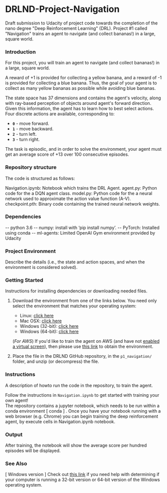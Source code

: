 # DRLND-Project-Navigation

Draft submission to Udacity of project code towards the completion of the nano degree "Deep Reinforcement Learning" (DRL). Project #1 called "Navigation" trains an agent to navigate (and collect bananas!) in a large, square world.

### Introduction

For this project, you will train an agent to navigate (and collect bananas!) in a large, square world.  

A reward of +1 is provided for collecting a yellow banana, and a reward of -1 is provided for collecting a blue banana.  Thus, the goal of your agent is to collect as many yellow bananas as possible while avoiding blue bananas.  

The state space has 37 dimensions and contains the agent's velocity, along with ray-based perception of objects around agent's forward direction.  Given this information, the agent has to learn how to best select actions.  Four discrete actions are available, corresponding to:
- **`0`** - move forward.
- **`1`** - move backward.
- **`2`** - turn left.
- **`3`** - turn right.

The task is episodic, and in order to solve the environment, your agent must get an average score of +13 over 100 consecutive episodes.

### Repository structure

The code is structured as follows:

Navigation.ipynb: Notebook which trains the DRL Agent. 
agent.py: Python code for the a DQN agent class.
model.py: Python code for the a neural network used to approximate the action value function (A-V).
checkpoint.pth: Binary code containing the trained neural network weights.

### Dependencies

-- python 3.6
-- numpy: install with ‘pip install numpy’.
-- PyTorch: Installed using conda
-- ml-agents: Limited OpenAI Gym environment provided by Udacity

### Project Environment 

Describe the details (i.e., the state and action spaces, and when the environment is considered solved).

### Getting Started

Instructions for installing dependencies or downloading needed files.

1. Download the environment from one of the links below.  You need only select the environment that matches your operating system:
    - Linux: [click here](https://s3-us-west-1.amazonaws.com/udacity-drlnd/P1/Banana/Banana_Linux.zip)
    - Mac OSX: [click here](https://s3-us-west-1.amazonaws.com/udacity-drlnd/P1/Banana/Banana.app.zip)
    - Windows (32-bit): [click here](https://s3-us-west-1.amazonaws.com/udacity-drlnd/P1/Banana/Banana_Windows_x86.zip)
    - Windows (64-bit): [click here](https://s3-us-west-1.amazonaws.com/udacity-drlnd/P1/Banana/Banana_Windows_x86_64.zip)
    


    (_For AWS_) If you'd like to train the agent on AWS (and have not [enabled a virtual screen](https://github.com/Unity-Technologies/ml-agents/blob/master/docs/Training-on-Amazon-Web-Service.md)), then please use [this link](https://s3-us-west-1.amazonaws.com/udacity-drlnd/P1/Banana/Banana_Linux_NoVis.zip) to obtain the environment.

2. Place the file in the DRLND GitHub repository, in the `p1_navigation/` folder, and unzip (or decompress) the file. 

### Instructions

A description of howto run the code in the repository, to train the agent. 

Follow the instructions in `Navigation.ipynb` to get started with training your own agent!  
The repository contains a jupyter notebook, which needs to be run within a conda environment [ conda ] . Once you have your notebook running with a web browser (e.g. Chrome) you can begin training the deep reinforcement agent, by execute cells in Navigation.ipynb notebook. 

### Output

After training, the notebook will show the average score per hundred episodes will be displayed.

### See Also

[ Windows version ] Check out [this link](https://support.microsoft.com/en-us/help/827218/how-to-determine-whether-a-computer-is-running-a-32-bit-version-or-64) if you need help with determining if your computer is running a 32-bit version or 64-bit version of the Windows operating system.
